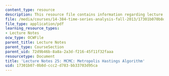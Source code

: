```yaml
---
content_type: resource
description: This resource file contains information regarding lecture 25.
file: /media/courses/14-384-time-series-analysis-fall-2013/17301b070b8dccc2d783bb33703d95ca_MIT14_384F13_lec25.pdf
file_type: application/pdf
learning_resource_types:
- Lecture Notes
ocw_type: OCWFile
parent_title: Lecture Notes
parent_type: CourseSection
parent_uid: 72d9b46b-8a8a-2a3d-f216-45f11f32faaa
resourcetype: Document
title: 'Lecture Notes 25: MCMC: Metropolis Hastings Algorithm'
uid: 17301b07-0b8d-ccc2-d783-bb33703d95ca
---
```

